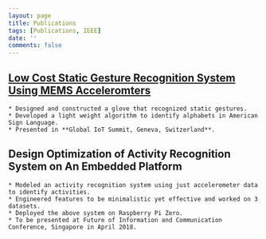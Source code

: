 ```yaml
---
layout: page
title: Publications
tags: [Publications, IEEE]
date: ''
comments: false
---
```

## [Low Cost Static Gesture Recognition System Using MEMS Acceleromters](http://ieeexplore.ieee.org/abstract/document/8016217/) 
    * Designed and constructed a glove that recognized static gestures.
    * Developed a light weight algorithm to identify alphabets in American Sign Language.
    * Presented in **Global IoT Summit, Geneva, Switzerland**.

## Design Optimization of Activity Recognition System on An Embedded Platform
    * Modeled an activity recognition system using just accelerometer data to identify activities.
    * Engineered features to be minimalistic yet effective and worked on 3 datasets.
    * Deployed the above system on Raspberry Pi Zero.
    * To be presented at Future of Information and Communication Conference, Singapore in April 2018.
